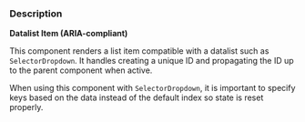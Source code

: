 ### Description

**Datalist Item (ARIA-compliant)**

This component renders a list item compatible with a datalist such as `SelectorDropdown`.
It handles creating a unique ID and propagating the ID up to the parent component when active.

When using this component with `SelectorDropdown`, it is important to specify keys
based on the data instead of the default index so state is reset properly.
